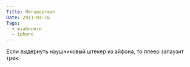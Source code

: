 ```yaml
---
Title: Мегашорткат
Date: 2011-04-16
Tags: 
  - юзабилити
  - iphone
---
```


<div class="text">Если выдернуть наушниковый штекер из айфона, то плеер запаузит трек.</div>